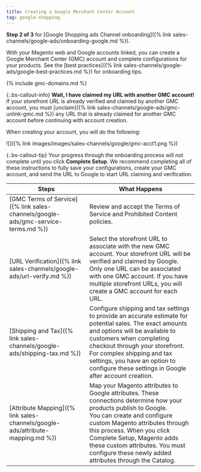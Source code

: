 ```yaml
---
title: Creating a Google Merchant Center Account
tag: google-shopping
---
```



**Step 2 of 3** for [Google Shopping ads Channel onboarding]({% link sales-channels/google-ads/onboarding-google.md %}).

With your Magento web and Google accounts linked, you can create a Google Merchant Center (GMC) account and complete configurations for your products. See the [best practices]({% link sales-channels/google-ads/google-best-practices.md %}) for onboarding tips.

{% include gmc-domains.md %}

{:.bs-callout-info}
**Wait, I have claimed my URL with another GMC account!** If your storefront URL is already verified and claimed by another GMC account, you must [unclaim]({% link sales-channels/google-ads/gmc-unlink-gmc.md %}) any URL that is already claimed for another GMC account before continuing with account creation.

When creating your account, you will do the following:

![]({% link images/images/sales-channels/google/gmc-acct1.png %})

{:.bs-callout-tip}
Your progress through the onboarding process will not complete until you click **Complete Setup**. We recommend completing all of these instructions to fully save your configurations, create your GMC account, and send the URL to Google to start URL claiming and verification.

|Steps|What Happens|
|--|--|
|[GMC Terms of Service]({% link sales-channels/google-ads/gmc-service-terms.md %})|Review and accept the Terms of Service and Prohibited Content policies.|
|[URL Verification]({% link sales-channels/google-ads/url-verify.md %})|Select the storefront URL to associate with the new GMC account. Your storefront URL will be verified and claimed by Google.<br/>Only one URL can be associated with one GMC account. If you have multiple storefront URLs, you will create a GMC account for each URL.|
|[Shipping and Tax]({% link sales-channels/google-ads/shipping-tax.md %})|Configure shipping and tax settings to provide an accurate estimate for potential sales. The exact amounts and options will be available to customers when completing checkout through your storefront.<br/>For complex shipping and tax settings, you have an option to configure these settings in Google after account creation.|
|[Attribute Mapping]({% link sales-channels/google-ads/attribute-mapping.md %})|Map your Magento attributes to Google attributes. These connections determine how your products publish to Google. <br/>You can create and configure custom Magento attributes through this process. When you click <span class="btn">Complete Setup</span>, Magento adds these custom attributes. You must configure these newly added attributes through the Catalog.|